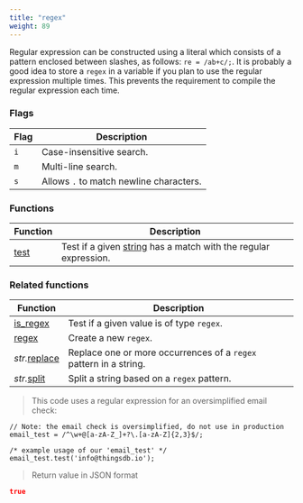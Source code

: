 ```yaml
---
title: "regex"
weight: 89
---
```


Regular expression can be constructed using a literal which consists of a pattern enclosed between slashes, as follows: `re = /ab+c/;`.
It is probably a good idea to store a `regex` in a variable if you plan to use the regular expression multiple times. This prevents the
requirement to compile the regular expression each time.

### Flags

Flag | Description
---- | -----------
`i`  | Case-insensitive search.
`m`  | Multi-line search.
`s`  | Allows `.` to match newline characters.

### Functions

Function | Description
------ | -----------
[test](./test) | Test if a given [string](../str) has a match with the regular expression.


### Related functions

Function | Description
------ | -----------
[is_regex](../../collection-api/is_regex) | Test if a given value is of type `regex`.
[regex](../../collection-api/regex) | Create a new `regex`.
*str.*[replace](../str/replace) | Replace one or more occurrences of a `regex` pattern in a string.
*str.*[split](../str/split) | Split a string based on a `regex` pattern.


> This code uses a regular expression for an oversimplified email check:

```thingsdb,json_response
// Note: the email check is oversimplified, do not use in production
email_test = /^\w+@[a-zA-Z_]+?\.[a-zA-Z]{2,3}$/;

/* example usage of our 'email_test' */
email_test.test('info@thingsdb.io');
```

> Return value in JSON format

```json
true
```
